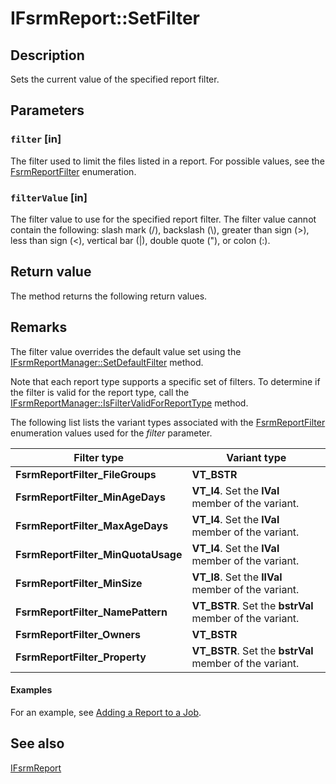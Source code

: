 # IFsrmReport::SetFilter

## Description

Sets the current value of the specified report filter.

## Parameters

### `filter` [in]

The filter used to limit the files listed in a report. For possible values, see the
[FsrmReportFilter](https://learn.microsoft.com/windows/desktop/api/fsrmenums/ne-fsrmenums-fsrmreportfilter) enumeration.

### `filterValue` [in]

The filter value to use for the specified report filter. The filter value cannot contain the following:
slash mark (/), backslash (\\), greater than sign (>), less than sign (<), vertical bar (|), double
quote ("), or colon (:).

## Return value

The method returns the following return values.

## Remarks

The filter value overrides the default value set using the
[IFsrmReportManager::SetDefaultFilter](https://learn.microsoft.com/previous-versions/windows/desktop/api/fsrmreports/nf-fsrmreports-ifsrmreportmanager-setdefaultfilter)
method.

Note that each report type supports a specific set of filters. To determine if the filter is valid for the
report type, call the
[IFsrmReportManager::IsFilterValidForReportType](https://learn.microsoft.com/previous-versions/windows/desktop/api/fsrmreports/nf-fsrmreports-ifsrmreportmanager-isfiltervalidforreporttype)
method.

The following list lists the variant types associated with the
[FsrmReportFilter](https://learn.microsoft.com/windows/desktop/api/fsrmenums/ne-fsrmenums-fsrmreportfilter) enumeration values used for the
*filter* parameter.

| Filter type | Variant type |
| --- | --- |
| **FsrmReportFilter_FileGroups** | **VT_BSTR** | **VT_ARRAY**. Set the **parray** member of the variant. |
| **FsrmReportFilter_MinAgeDays** | **VT_I4**. Set the **lVal** member of the variant. |
| **FsrmReportFilter_MaxAgeDays** | **VT_I4**. Set the **lVal** member of the variant. |
| **FsrmReportFilter_MinQuotaUsage** | **VT_I4**. Set the **lVal** member of the variant. |
| **FsrmReportFilter_MinSize** | **VT_I8**. Set the **llVal** member of the variant. |
| **FsrmReportFilter_NamePattern** | **VT_BSTR**. Set the **bstrVal** member of the variant. |
| **FsrmReportFilter_Owners** | **VT_BSTR** | **VT_ARRAY**. Set the **parray** member of the variant. |
| **FsrmReportFilter_Property** | **VT_BSTR**. Set the **bstrVal** member of the variant. |

#### Examples

For an example, see
[Adding a Report to a Job](https://learn.microsoft.com/previous-versions/windows/desktop/fsrm/adding-a-report-to-a-job).

## See also

[IFsrmReport](https://learn.microsoft.com/previous-versions/windows/desktop/api/fsrmreports/nn-fsrmreports-ifsrmreport)